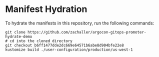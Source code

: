 # Manifest Hydration

To hydrate the manifests in this repository, run the following commands:

```shell
git clone https://github.com/zachaller/argocon-gitops-promoter-hydrate-demo
# cd into the cloned directory
git checkout b6ff1477dde2dc669e64571b6abe8d904bfe22e8
kustomize build ./user-configuration/production/us-west-1
```
